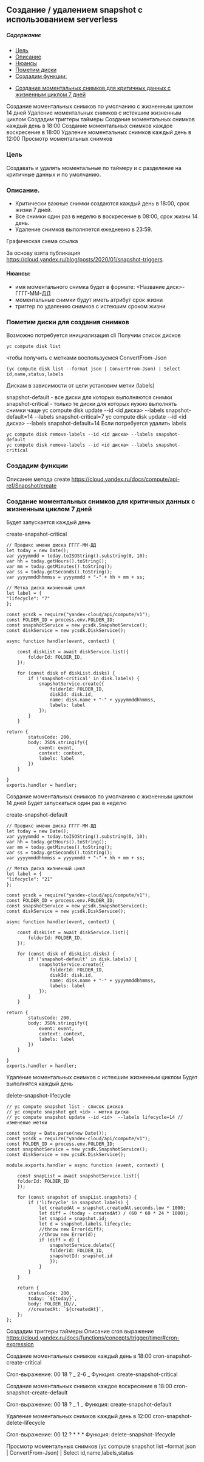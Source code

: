 ## Создание / удалением snapshot c использованием serverless
##### Содержание
- [Цель](#Цель)
- [Описание](#Описание)
- [Нюансы](#Нюансы)
- [Пометим диски](#Пометим-диски-для-создания-снимков)
- [Создадим функции:](#Создадим-функции)
* [Создание моментальных снимков для критичных данных с жизненным циклом 7 дней](#Создание-моментальных-снимков-для-критичных-данных-с-жизненным-циклом-7-дней)

Создание моментальных снимков по умолчанию с жизненным циклом 14 дней
Удаление моментальных снимков с истекшим жизненным циклом
Создадим триггеры таймеры
Создание моментальных снимков каждый день в 18:00
Создание моментальных снимков каждое воскресение в 18:00
Удаление моментальных снимков каждый день в 12:00
Просмотр моментальных снимков

### Цель
Создавать и удалять моментальные по таймеру и с разделение на критичные данных и по умолчанию.

### Описание.

- Критически важные снимки создаются каждый день в 18:00, срок жизни 7 дней.
- Все снимки один раз в неделю в воскресение в 08:00, срок жизни 14 день.
- Удаление снимков выполняется ежедневно в 23:59.

Графическая схема ссылка

За основу взята публикация https://cloud.yandex.ru/blog/posts/2020/01/snapshot-triggers.

#### Нюансы: ###

- имя моментального снимка будет в формате: <Название диск>-ГГГГ-ММ-ДД
- моментальные снимки будут иметь атрибут срок жизни
- триггер по удалению снимков с истекшим сроком жизни

### Пометим диски для создания снимков ###
Возможно потребуется инициализация cli
Получим список дисков

    yc compute disk list

чтобы получить с метками воспользуемся ConvertFrom-Json

    (yc compute disk list --format json | ConvertFrom-Json) | Select id,name,status,labels

Дискам в зависимости от цели установим метки (labels)

snapshot-default - все диски для которых выполняются снимки
snapshot-critical - только те диски для которых нужно выполнять снимки чаще
yc compute disk update --id <id диска> --labels snapshot-default=14 --labels snapshot-critical=7
yc compute disk update --id <id диска> --labels snapshot-default=14
Если потребуется удалить labels

    yc compute disk remove-labels --id <id диска> --labels snapshot-default
    yc compute disk remove-labels --id <id диска> --labels snapshot-critical

### Создадим функции ###
Описание метода create https://cloud.yandex.ru/docs/compute/api-ref/Snapshot/create

### Создание моментальных снимков для критичных данных с жизненным циклом 7 дней ###
Будет запускается каждый день

create-snapshot-critical

    // Префикс имени диска ГГГГ-ММ-ДД
    let today = new Date();
    var yyyymmdd = today.toISOString().substring(0, 10);
    var hh = today.getHours().toString();
    var mm = today.getMinutes().toString();
    var ss = today.getSeconds().toString();
    var yyyymmddhhmmss = yyyymmdd + "-" + hh + mm + ss;

    // Метка диска жизненный цикл
    let label = {
    "lifecycle": "7"
    };

    const ycsdk = require("yandex-cloud/api/compute/v1");
    const FOLDER_ID = process.env.FOLDER_ID;
    const snapshotService = new ycsdk.SnapshotService();
    const diskService = new ycsdk.DiskService();

    async function handler(event, context) {

        const diskList = await diskService.list({
            folderId: FOLDER_ID,
        });

        for (const disk of diskList.disks) {
            if ('snapshot-critical' in disk.labels) {
                snapshotService.create({
                    folderId: FOLDER_ID,
                    diskId: disk.id,
                    name: disk.name + "-" + yyyymmddhhmmss,
                    labels: label
                });
            }
        }

    return {
            statusCode: 200,
            body: JSON.stringify({
                event: event,
                context: context,
                labels: label
            })
        }

    }
    exports.handler = handler;

Создание моментальных снимков по умолчанию с жизненным циклом 14 дней
Будет запускаться один раз в неделю

create-snapshot-default

    // Префикс имени диска ГГГГ-ММ-ДД
    let today = new Date();
    var yyyymmdd = today.toISOString().substring(0, 10);
    var hh = today.getHours().toString();
    var mm = today.getMinutes().toString();
    var ss = today.getSeconds().toString();
    var yyyymmddhhmmss = yyyymmdd + "-" + hh + mm + ss;

    // Метка диска жизненный цикл
    let label = {
    "lifecycle": "21"
    };

    const ycsdk = require("yandex-cloud/api/compute/v1");
    const FOLDER_ID = process.env.FOLDER_ID;
    const snapshotService = new ycsdk.SnapshotService();
    const diskService = new ycsdk.DiskService();

    async function handler(event, context) {

        const diskList = await diskService.list({
            folderId: FOLDER_ID,
        });

        for (const disk of diskList.disks) {
            if ('snapshot-default' in disk.labels) {
                snapshotService.create({
                    folderId: FOLDER_ID,
                    diskId: disk.id,
                    name: disk.name + "-" + yyyymmddhhmmss,
                    labels: label
                });
            }
        }

    return {
            statusCode: 200,
            body: JSON.stringify({
                event: event,
                context: context,
                labels: label
            })
        }

    }
    exports.handler = handler;

Удаление моментальных снимков с истекшим жизненным циклом
Будет выполнятся каждый день

delete-snapshot-lifecycle

    // yc compute snapshot list - список дисков
    // yc compute snapshot get <id> - метка диска
    // yc compute snapshot update --id <id>  --labels lifecycle=14 // изменение метки

    const today = Date.parse(new Date());
    const ycsdk = require("yandex-cloud/api/compute/v1");
    const FOLDER_ID = process.env.FOLDER_ID;
    const snapshotService = new ycsdk.SnapshotService();
    const diskService = new ycsdk.DiskService();

    module.exports.handler = async function (event, context) {

        const snapList = await snapshotService.list({
        folderId: FOLDER_ID
        });

        for (const snapshot of snapList.snapshots) {
            if ('lifecycle' in snapshot.labels) {
                let createdAt = snapshot.createdAt.seconds.low * 1000;
                let diff = (today - createdAt) / (60 * 60 * 24 * 1000);
                let snapid = snapshot.id;
                let d = snapshot.labels.lifecycle;
                //throw new Error(diff);
                //throw new Error(d);
                if (diff > d) {
                    snapshotService.delete({
                    folderId: FOLDER_ID,
                    snapshotId: snapshot.id
                    });
                }
            }
        }

        return {
            statusCode: 200,
            today: `${today}`,
            body: FOLDER_ID//,
            //createdAt: `${createdAt}`,
        };
    };

Создадим триггеры таймеры
Описание cron выражение https://cloud.yandex.ru/docs/functions/concepts/trigger/timer#cron-expression

Создание моментальных снимков каждый день в 18:00
cron-snapshot-create-critical

Cron-выражение: 00 18 ? _ 2-6 _ Функция: create-snapshot-critical

Создание моментальных снимков каждое воскресение в 18:00
cron-snapshot-create-default

Cron-выражение: 00 18 ? _ 1 _ Функция: create-snapshot-default

Удаление моментальных снимков каждый день в 12:00
cron-snapshot-delete-lifecycle

Cron-выражение: 00 12 ? \* \* \* Функция: delete-snapshot-lifecycle

Просмотр моментальных снимков
(yc compute snapshot list –format json | ConvertFrom-Json) | Select id,name,labels,status
